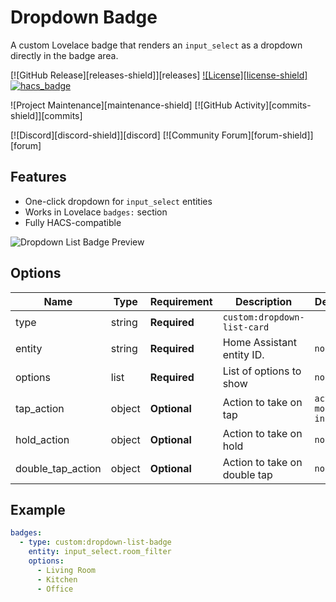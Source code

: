 # Dropdown Badge

A custom Lovelace badge that renders an `input_select` as a dropdown directly in the badge area.

[![GitHub Release][releases-shield]][releases]
[![License][license-shield]](LICENSE.md)
[![hacs_badge](https://img.shields.io/badge/HACS-Default-orange.svg?style=for-the-badge)](https://github.com/custom-components/hacs)

![Project Maintenance][maintenance-shield]
[![GitHub Activity][commits-shield]][commits]

[![Discord][discord-shield]][discord]
[![Community Forum][forum-shield]][forum]


## Features

- One-click dropdown for `input_select` entities
- Works in Lovelace `badges:` section
- Fully HACS-compatible

![Dropdown List Badge Preview](https://raw.githubusercontent.com/evandepol/dropdown-list-badge/main/dialog.png)


## Options

| Name              | Type    | Requirement  | Description                                 | Default             |
| ----------------- | ------- | ------------ | ------------------------------------------- | ------------------- |
| type              | string  | **Required** | `custom:dropdown-list-card`                 |
| entity            | string  | **Required** | Home Assistant entity ID.                   | `none`              |
| options           | list    | **Required** | List of options to show                     | `none`              |
| tap_action        | object  | **Optional** | Action to take on tap                       | `action: more-info` |
| hold_action       | object  | **Optional** | Action to take on hold                      | `none`              |
| double_tap_action | object  | **Optional** | Action to take on double tap                | `none`              |


## Example

```yaml
badges:
  - type: custom:dropdown-list-badge
    entity: input_select.room_filter
    options:
      - Living Room
      - Kitchen
      - Office

